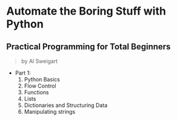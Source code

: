 # Automate the Boring Stuff with Python
## Practical Programming for Total Beginners
> by Al Sweigart

* Part 1:
    1. Python Basics
    2. Flow Control
    3. Functions
    4. Lists
    5. Dictionaries and Structuring Data
    6. Manipulating strings

